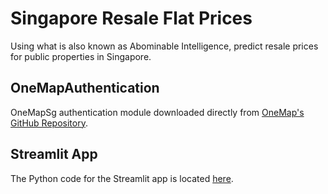 # Singapore Resale Flat Prices

Using what is also known as Abominable Intelligence, predict resale prices for public properties in Singapore.

## OneMapAuthentication
OneMapSg authentication module downloaded directly from <a href = "https://github.com/sla-onemap/OneMap2-Authentication-Modules/tree/master/OneMap2-Authentication-Module_for_MacOS" target = "_blank">OneMap's GitHub Repository</a>.

## Streamlit App
The Python code for the Streamlit app is located <a href = "https://github.com/natsunoyuki/resale_flat_price_app/tree/main" target = "_blank">here</a>.
